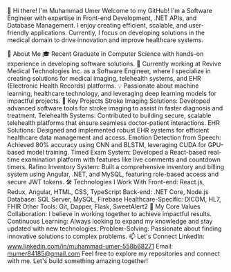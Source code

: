 👋 Hi there! I'm Muhammad Umer
Welcome to my GitHub! I'm a Software Engineer with expertise in Front-end Development, .NET APIs, and Database Management. I enjoy creating efficient, scalable, and user-friendly applications. Currently, I focus on developing solutions in the medical domain to drive innovation and improve healthcare systems.

🚀 About Me
🎓 Recent Graduate in Computer Science with hands-on experience in developing software solutions.
🏢 Currently working at Revive Medical Technologies Inc. as a Software Engineer, where I specialize in creating solutions for medical imaging, telehealth systems, and EHR (Electronic Health Records) platforms.
💡 Passionate about machine learning, healthcare technology, and leveraging deep learning models for impactful projects.
💼 Key Projects
Stroke Imaging Solutions: Developed advanced software tools for stroke imaging to assist in faster diagnosis and treatment.
Telehealth Systems: Contributed to building secure, scalable telehealth platforms that ensure seamless doctor-patient interactions.
EHR Solutions: Designed and implemented robust EHR systems for efficient healthcare data management and access.
Emotion Detection from Speech: Achieved 80% accuracy using CNN and BLSTM, leveraging CUDA for GPU-based model training.
Timed Exam System: Developed a React-based real-time examination platform with features like live comments and countdown timers.
Rafino Inventory System: Built a comprehensive inventory and billing system using Angular, .NET, and MySQL, featuring role-based access and secure JWT tokens.
🛠️ Technologies I Work With
Front-end: React.js, Redux, Angular, HTML, CSS, TypeScript
Back-end: .NET Core, Node.js
Database: SQL Server, MySQL, Firebase
Healthcare-Specific: DICOM, HL7, FHIR
Other Tools: Git, Dapper, Flask, SweetAlert2
🌟 My Core Values
Collaboration: I believe in working together to achieve impactful results.
Continuous Learning: Always looking to expand my knowledge and stay updated with new technologies.
Problem-Solving: Passionate about finding innovative solutions to complex problems.
📫 Let's Connect
LinkedIn: www.linkedin.com/in/muhammad-umer-558b68271
Email: mumer84185@gmail.com
Feel free to explore my repositories and connect with me. Let's build something amazing together!

<!---
muhammad-umer-123/muhammad-umer-123 is a ✨ special ✨ repository because its `README.md` (this file) appears on your GitHub profile.
You can click the Preview link to take a look at your changes.
--->
